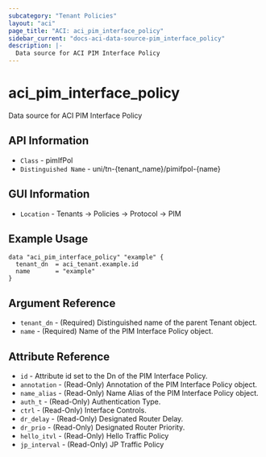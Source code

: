 ```yaml
---
subcategory: "Tenant Policies"
layout: "aci"
page_title: "ACI: aci_pim_interface_policy"
sidebar_current: "docs-aci-data-source-pim_interface_policy"
description: |-
  Data source for ACI PIM Interface Policy
---
```


# aci_pim_interface_policy #

Data source for ACI PIM Interface Policy

## API Information ##

* `Class` - pimIfPol
* `Distinguished Name` - uni/tn-{tenant_name}/pimifpol-{name}

## GUI Information ##

* `Location` - Tenants -> Policies -> Protocol -> PIM

## Example Usage ##

```hcl
data "aci_pim_interface_policy" "example" {
  tenant_dn  = aci_tenant.example.id
  name       = "example"
}
```

## Argument Reference ##

* `tenant_dn` - (Required) Distinguished name of the parent Tenant object.
* `name` - (Required) Name of the PIM Interface Policy object.

## Attribute Reference ##
* `id` - Attribute id set to the Dn of the PIM Interface Policy.
* `annotation` - (Read-Only) Annotation of the PIM Interface Policy object.
* `name_alias` - (Read-Only) Name Alias of the PIM Interface Policy object.
* `auth_t` - (Read-Only) Authentication Type. 
* `ctrl` - (Read-Only) Interface Controls. 
* `dr_delay` - (Read-Only) Designated Router Delay. 
* `dr_prio` - (Read-Only) Designated Router Priority. 
* `hello_itvl` - (Read-Only) Hello Traffic Policy
* `jp_interval` - (Read-Only) JP Traffic Policy

